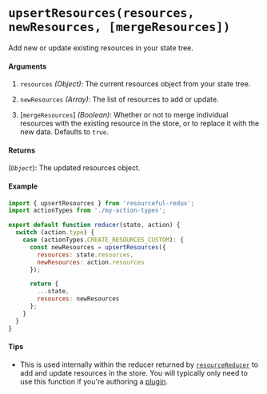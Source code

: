 # `upsertResources(resources, newResources, [mergeResources])`

Add new or update existing resources in your state tree.

#### Arguments

1. `resources` *(Object)*: The current resources object from your state tree.

2. `newResources` *(Array)*: The list of resources to add or update.

3. [`mergeResources`] *(Boolean)*: Whether or not to merge individual resources
  with the existing resource in the store, or to replace it with the new data.
  Defaults to `true`.

#### Returns

(*`Object`*): The updated resources object.

#### Example

```js
import { upsertResources } from 'resourceful-redux';
import actionTypes from './my-action-types';

export default function reducer(state, action) {
  switch (action.type) {
    case (actionTypes.CREATE_RESOURCES_CUSTOM): {
      const newResources = upsertResources({
        resources: state.resources,
        newResources: action.resources
      });

      return {
        ...state,
        resources: newResources
      };
    }
  }
}
```

#### Tips

- This is used internally within the reducer returned by
  [`resourceReducer`](resource-reducer.md) to add and update resources in the
  store. You will typically only need to use this function if you're authoring a
  [plugin](/docs/guides/plugins.md).
